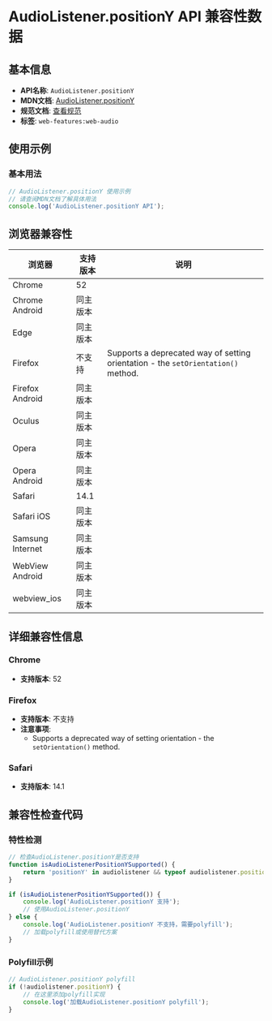 # AudioListener.positionY API 兼容性数据

## 基本信息

- **API名称**: `AudioListener.positionY`
- **MDN文档**: [AudioListener.positionY](https://developer.mozilla.org/docs/Web/API/AudioListener/positionY)
- **规范文档**: [查看规范](https://webaudio.github.io/web-audio-api/#dom-audiolistener-positiony)
- **标签**: `web-features:web-audio`

## 使用示例

### 基本用法

```javascript
// AudioListener.positionY 使用示例
// 请查阅MDN文档了解具体用法
console.log('AudioListener.positionY API');
```

## 浏览器兼容性

| 浏览器 | 支持版本 | 说明 |
|--------|----------|------|
| Chrome | 52 |  |
| Chrome Android | 同主版本 |  |
| Edge | 同主版本 |  |
| Firefox | 不支持 | Supports a deprecated way of setting orientation - the `setOrientation()` method. |
| Firefox Android | 同主版本 |  |
| Oculus | 同主版本 |  |
| Opera | 同主版本 |  |
| Opera Android | 同主版本 |  |
| Safari | 14.1 |  |
| Safari iOS | 同主版本 |  |
| Samsung Internet | 同主版本 |  |
| WebView Android | 同主版本 |  |
| webview_ios | 同主版本 |  |

## 详细兼容性信息

### Chrome

- **支持版本**: 52

### Firefox

- **支持版本**: 不支持
- **注意事项**:
  - Supports a deprecated way of setting orientation - the `setOrientation()` method.

### Safari

- **支持版本**: 14.1

## 兼容性检查代码

### 特性检测

```javascript
// 检查AudioListener.positionY是否支持
function isAudioListenerPositionYSupported() {
    return 'positionY' in audiolistener && typeof audiolistener.positionY === 'function';
}

if (isAudioListenerPositionYSupported()) {
    console.log('AudioListener.positionY 支持');
    // 使用AudioListener.positionY
} else {
    console.log('AudioListener.positionY 不支持，需要polyfill');
    // 加载polyfill或使用替代方案
}
```

### Polyfill示例

```javascript
// AudioListener.positionY polyfill
if (!audiolistener.positionY) {
    // 在这里添加polyfill实现
    console.log('加载AudioListener.positionY polyfill');
}
```

